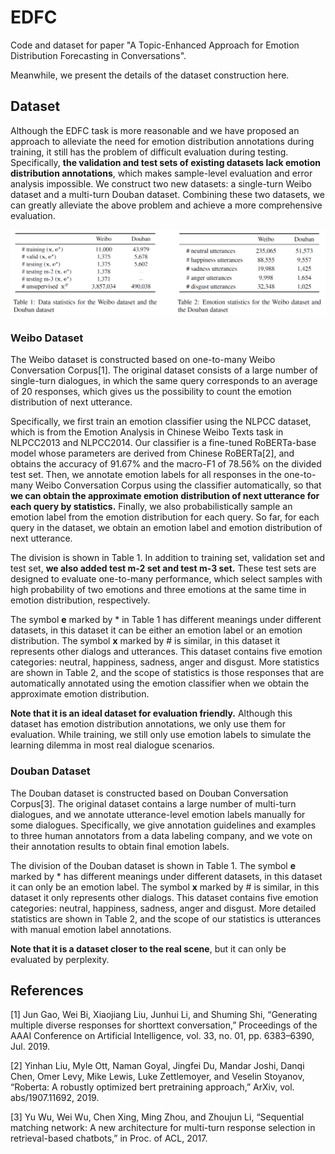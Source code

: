 # EDFC

Code and dataset for paper "A Topic-Enhanced Approach for Emotion Distribution Forecasting in Conversations".

Meanwhile, we present the details of the dataset construction here.

## Dataset

Although the EDFC task is more reasonable and we have proposed an approach to alleviate the need for emotion distribution annotations during training, it still has the problem of difficult evaluation during testing. 
Specifically, **the validation and test sets of existing datasets lack emotion distribution annotations**, which makes sample-level evaluation and error analysis impossible.
We construct two new datasets: a single-turn Weibo dataset and a multi-turn Douban dataset. 
Combining these two datasets, we can greatly alleviate the above problem and achieve a more comprehensive evaluation. 

![image](https://github.com/luxinxyz/EDFC/blob/main/figures/table.png)

### Weibo Dataset

The Weibo dataset is constructed based on one-to-many Weibo Conversation Corpus[1]. 
The original dataset consists of a large number of single-turn dialogues, in which the same query corresponds to an average of 20 responses, which gives us the possibility to count the emotion distribution of next utterance.

Specifically, we first train an emotion classifier using the NLPCC dataset, which is from the Emotion Analysis in Chinese Weibo Texts task in NLPCC2013 and NLPCC2014. 
Our classifier is a fine-tuned RoBERTa-base model whose parameters are derived from Chinese RoBERTa[2], and obtains the accuracy of 91.67% and the macro-F1 of 78.56% on the divided test set. 
Then, we annotate emotion labels for all responses in the one-to-many Weibo Conversation Corpus using the classifier automatically, so that **we can obtain the approximate emotion distribution of next utterance for each query by statistics.**
Finally, we also probabilistically sample an emotion label from the emotion distribution for each query. 
So far, for each query in the dataset, we obtain an emotion label and emotion distribution of next utterance.

The division is shown in Table 1. 
In addition to training set, validation set and test set, **we also added test m-2 set and test m-3 set.**
These test sets are designed to evaluate one-to-many performance, which select samples with high probability of two emotions and three emotions at the same time in emotion distribution, respectively.

The symbol **e** marked by * in Table 1 has different meanings under different datasets, in this dataset it can be either an emotion label or an emotion distribution. 
The symbol **x** marked by # is similar, in this dataset it represents other dialogs and utterances. 
This dataset contains five emotion categories: neutral, happiness, sadness, anger and disgust. 
More statistics are shown in Table 2, and the scope of statistics is those responses that are automatically annotated using the emotion classifier when we obtain the approximate emotion distribution. 

**Note that it is an ideal dataset for evaluation friendly.**
Although this dataset has emotion distribution annotations, we only use them for evaluation. 
While training, we still only use emotion labels to simulate the learning dilemma in most real dialogue scenarios. 

### Douban Dataset

The Douban dataset is constructed based on Douban Conversation Corpus[3]. 
The original dataset contains a large number of multi-turn dialogues, and we annotate utterance-level emotion labels manually for some dialogues. 
Specifically, we give annotation guidelines and examples to three human annotators from a data labeling company, and we vote on their annotation results to obtain final emotion labels. 

The division of the Douban dataset is shown in Table 1. 
The symbol **e** marked by * has different meanings under different datasets, in this dataset it can only be an emotion label. 
The symbol **x** marked by # is similar, in this dataset it only represents other dialogs. 
This dataset contains five emotion categories: neutral, happiness, sadness, anger and disgust. 
More detailed statistics are shown in Table 2, and the scope of our statistics is utterances with manual emotion label annotations. 

**Note that it is a dataset closer to the real scene**, but it can only be evaluated by perplexity.

## References

[1] Jun Gao, Wei Bi, Xiaojiang Liu, Junhui Li, and Shuming Shi, “Generating multiple diverse responses for shorttext conversation,” Proceedings of the AAAI Conference on Artificial Intelligence, vol. 33, no. 01, pp. 6383–6390, Jul. 2019.

[2] Yinhan Liu, Myle Ott, Naman Goyal, Jingfei Du, Mandar Joshi, Danqi Chen, Omer Levy, Mike Lewis, Luke Zettlemoyer, and Veselin Stoyanov, “Roberta: A robustly optimized bert pretraining approach,” ArXiv, vol. abs/1907.11692, 2019.

[3] Yu Wu, Wei Wu, Chen Xing, Ming Zhou, and Zhoujun Li, “Sequential matching network: A new architecture for multi-turn response selection in retrieval-based chatbots,” in Proc. of ACL, 2017.


